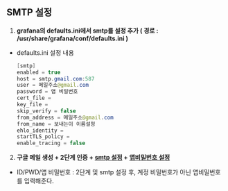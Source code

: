 ## SMTP 설정

1. **grafana의 defaults.ini에서 smtp를 설정 추가 ( 경로  :  /usr/share/grafana/conf/defaults.ini )**
- defaults.ini 설정 내용

    ```java
    [smtp]
    enabled = true
    host = smtp.gmail.com:587
    user = 메일주소@gmail.com
    password = 앱 비밀번호
    cert_file =
    key_file =
    skip_verify = false
    from_address = 메일주소@gmail.com
    from_name = 보내는이 이름설정
    ehlo_identity =
    startTLS_policy =
    enable_tracing = false
    
    ```

2. **구글 메일 생성 + 2단계 인증 + [smtp 설정](https://mail.google.com/mail/u/0/?ogbl#settings/fwdandpop) + [앱비밀번호 설정](https://myaccount.google.com/apppasswords?rapt=AEjHL4MkVqvYK9zPc5p1J3mWhAQMueKX1Yo-fw2fXSY9nZ2lg6kJb1OpndJ0Ohph-4ZbMc08dhGsdKFA6ddZUI3-YUzFzff3F4PH5j33BpXmgjBOEOoKFnI)**
- ID/PWD/앱 비밀번호 : 2단계 및 smtp 설정 후, 계정 비밀번호가 아닌 앱비밀번호를 입력해준다. 
